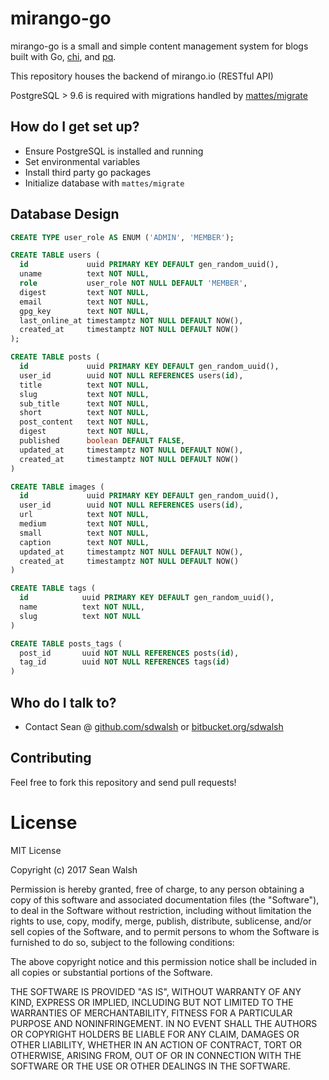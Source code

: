 # mirango-go #

mirango-go is a small and simple content management system for blogs built with Go, [chi](https://github.com/go-chi/chi), and [pq](https://github.com/lib/pq).

This repository houses the backend of mirango.io (RESTful API)

PostgreSQL > 9.6 is required with migrations handled by [mattes/migrate](https://github.com/mattes/migrate)

## How do I get set up? ##

* Ensure PostgreSQL is installed and running
* Set environmental variables
* Install third party go packages
* Initialize database with `mattes/migrate`

## Database Design ##
```sql
CREATE TYPE user_role AS ENUM ('ADMIN', 'MEMBER');

CREATE TABLE users (
  id             uuid PRIMARY KEY DEFAULT gen_random_uuid(),
  uname          text NOT NULL,
  role           user_role NOT NULL DEFAULT 'MEMBER',
  digest         text NOT NULL,
  email          text NOT NULL,
  gpg_key        text NOT NULL,
  last_online_at timestamptz NOT NULL DEFAULT NOW(),
  created_at     timestamptz NOT NULL DEFAULT NOW()
);

CREATE TABLE posts (
  id             uuid PRIMARY KEY DEFAULT gen_random_uuid(),
  user_id        uuid NOT NULL REFERENCES users(id),
  title          text NOT NULL,
  slug           text NOT NULL,
  sub_title      text NOT NULL,
  short          text NOT NULL,
  post_content   text NOT NULL,
  digest         text NOT NULL,
  published      boolean DEFAULT FALSE,
  updated_at     timestamptz NOT NULL DEFAULT NOW(),
  created_at     timestamptz NOT NULL DEFAULT NOW()
)

CREATE TABLE images (
  id             uuid PRIMARY KEY DEFAULT gen_random_uuid(),
  user_id        uuid NOT NULL REFERENCES users(id),
  url            text NOT NULL,
  medium         text NOT NULL,
  small          text NOT NULL,
  caption        text NOT NULL,
  updated_at     timestamptz NOT NULL DEFAULT NOW(),
  created_at     timestamptz NOT NULL DEFAULT NOW()
)

CREATE TABLE tags (
  id            uuid PRIMARY KEY DEFAULT gen_random_uuid(),
  name          text NOT NULL,
  slug          text NOT NULL
)

CREATE TABLE posts_tags (
  post_id       uuid NOT NULL REFERENCES posts(id),
  tag_id        uuid NOT NULL REFERENCES tags(id)
)
```

## Who do I talk to? ##

* Contact Sean @ [github.com/sdwalsh](https://www.github.com/sdwalsh) or [bitbucket.org/sdwalsh](https://www.bitbucket.org/sdwalsh)

## Contributing ##

Feel free to fork this repository and send pull requests!

# License #

MIT License

Copyright (c) 2017 Sean Walsh

Permission is hereby granted, free of charge, to any person obtaining a copy
of this software and associated documentation files (the "Software"), to deal
in the Software without restriction, including without limitation the rights
to use, copy, modify, merge, publish, distribute, sublicense, and/or sell
copies of the Software, and to permit persons to whom the Software is
furnished to do so, subject to the following conditions:

The above copyright notice and this permission notice shall be included in all
copies or substantial portions of the Software.

THE SOFTWARE IS PROVIDED "AS IS", WITHOUT WARRANTY OF ANY KIND, EXPRESS OR
IMPLIED, INCLUDING BUT NOT LIMITED TO THE WARRANTIES OF MERCHANTABILITY,
FITNESS FOR A PARTICULAR PURPOSE AND NONINFRINGEMENT. IN NO EVENT SHALL THE
AUTHORS OR COPYRIGHT HOLDERS BE LIABLE FOR ANY CLAIM, DAMAGES OR OTHER
LIABILITY, WHETHER IN AN ACTION OF CONTRACT, TORT OR OTHERWISE, ARISING FROM,
OUT OF OR IN CONNECTION WITH THE SOFTWARE OR THE USE OR OTHER DEALINGS IN THE
SOFTWARE.
